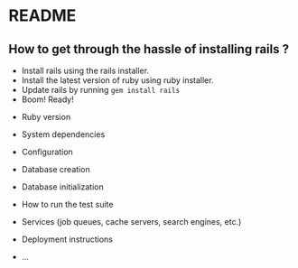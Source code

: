 # README

## How to get through the hassle of installing rails ?
-  Install rails using the rails installer.
-  Install the latest version of ruby using ruby installer.
-  Update rails by running ```gem install rails```
-  Boom! Ready!

* Ruby version

* System dependencies

* Configuration

* Database creation

* Database initialization

* How to run the test suite

* Services (job queues, cache servers, search engines, etc.)

* Deployment instructions

* ...
